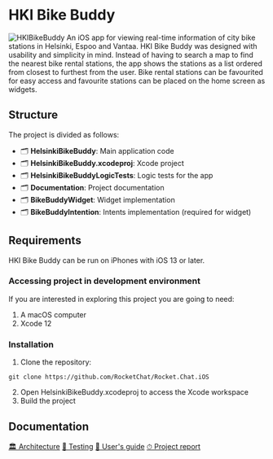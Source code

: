# HKI Bike Buddy
![HKIBikeBuddy](https://raw.githubusercontent.com/JuanitoSebastian/HelsinkiBikeBuddy/main/Documentation/graphics/ReadMeHeader.png)
An iOS app for viewing real-time information of city bike stations in Helsinki, Espoo and Vantaa. HKI Bike Buddy was designed with usability and simplicity in mind. Instead of having to search a map to find the nearest bike rental stations, the app shows the stations as a list ordered from closest to furthest from the user. Bike rental stations can be favourited for easy access and favourite stations can be placed on the home screen as widgets.
## Structure
The project is divided as follows:
- 🗂 **HelsinkiBikeBuddy**: Main application code
- 🗂 **HelsinkiBikeBuddy.xcodeproj**: Xcode project
- 🗂 **HelsinkiBikeBuddyLogicTests**: Logic tests for the app
- 🗂 **Documentation**: Project documentation
- 🗂 **BikeBuddyWidget**: Widget implementation
- 🗂 **BikeBuddyIntention**: Intents implementation (required for widget)
## Requirements
HKI Bike Buddy can be run on iPhones with iOS 13 or later. 
### Accessing project in development environment
If you are interested in exploring this project you are going to need:
1. A macOS computer
2. Xcode 12 
### Installation
1. Clone the repository:
```
git clone https://github.com/RocketChat/Rocket.Chat.iOS
```
2. Open HelsinkiBikeBuddy.xcodeproj to access the Xcode workspace
3. Build the project
## Documentation
[🏛 Architecture](https://github.com/JuanitoSebastian/HelsinkiBikeBuddy/blob/main/Documentation/Architecture.md)
[🧪 Testing](https://github.com/JuanitoSebastian/HelsinkiBikeBuddy)
[📱 User's guide](https://github.com/JuanitoSebastian/HelsinkiBikeBuddy)
[⏱ Project report](https://github.com/JuanitoSebastian/HelsinkiBikeBuddy)
